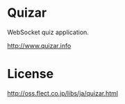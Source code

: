 Quizar
=====================================
WebSocket quiz application.

http://www.quizar.info

# License
http://oss.flect.co.jp/libs/ja/quizar.html
